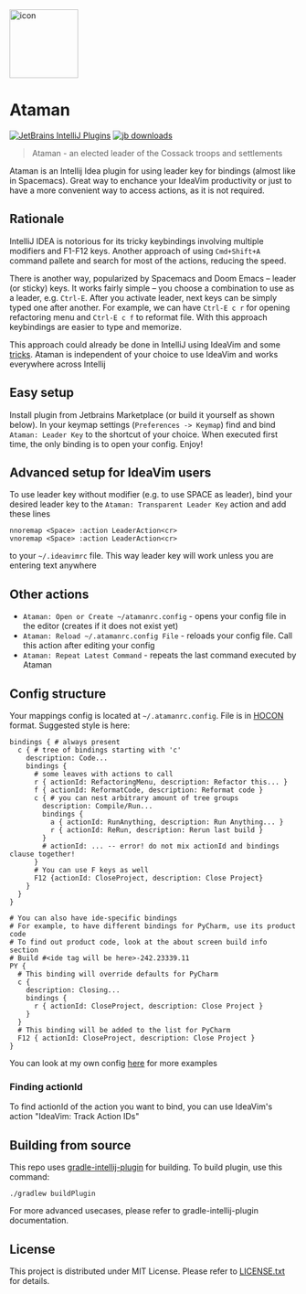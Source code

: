 <img src="src/main/resources/META-INF/pluginIcon.svg" width="120" height="120" alt="icon"/>

# Ataman

[![JetBrains IntelliJ Plugins](https://img.shields.io/jetbrains/plugin/v/17567-ataman?label=version)](https://plugins.jetbrains.com/plugin/17567-ataman)
[![jb downloads](https://img.shields.io/jetbrains/plugin/d/17567-ataman?label=downloads)](https://plugins.jetbrains.com/plugin/17567-ataman)


> Ataman - an elected leader of the Cossack troops and settlements

Ataman is an Intellij Idea plugin for using leader key for bindings (almost like in Spacemacs). Great way to enchance
your
IdeaVim productivity or just to have a more convenient way to access actions, as it is not required.

## Rationale

IntelliJ IDEA is notorious for its tricky keybindings involving multiple modifiers and F1-F12 keys. Another approach of
using `Cmd+Shift+A` command pallete and search for most of the actions, reducing the speed.

There is another way, popularized by Spacemacs and Doom Emacs – leader (or sticky) keys. It works fairly simple – you
choose a combination to use as a leader, e.g. `Ctrl-E`. After you activate leader, next keys can be simply typed one
after another. For example, we can have `Ctrl-E c r` for opening refactoring menu and `Ctrl-E c f` to reformat file.
With this approach keybindings are easier to type and memorize.

This approach could already be done in IntelliJ using IdeaVim and
some [tricks](https://ztlevi.github.io/posts/The-Minimal-Spacemacs-Tweaks-for-Jetbrain-IDES/). Ataman is independent of
your choice to use IdeaVim and works everywhere across Intellij

## Easy setup

Install plugin from Jetbrains Marketplace (or build it yourself as shown below). In your keymap
settings (`Preferences -> Keymap`)
find and bind `Ataman: Leader Key` to the shortcut of your choice. When executed first time, the only binding is to open
your config. Enjoy!

## Advanced setup for IdeaVim users

To use leader key without modifier (e.g. to use SPACE as leader), bind your desired leader key to
the `Ataman: Transparent Leader Key` action and add these lines

```
nnoremap <Space> :action LeaderAction<cr>
vnoremap <Space> :action LeaderAction<cr>
```

to your `~/.ideavimrc` file. This way leader key will work unless you are entering text anywhere

## Other actions

- `Ataman: Open or Create ~/atamanrc.config` - opens your config file in the editor (creates if it does not exist yet)
- `Ataman: Reload ~/.atamanrc.config File` - reloads your config file. Call this action after editing your config
- `Ataman: Repeat Latest Command` - repeats the last command executed by Ataman

## Config structure

Your mappings config is located at `~/.atamanrc.config`. File is
in [HOCON](https://github.com/lightbend/config/blob/master/HOCON.md) format. Suggested style is here:

```hocon
bindings { # always present
  c { # tree of bindings starting with 'c'
    description: Code...
    bindings {
      # some leaves with actions to call
      r { actionId: RefactoringMenu, description: Refactor this... }
      f { actionId: ReformatCode, description: Reformat code }
      c { # you can nest arbitrary amount of tree groups
        description: Compile/Run...
        bindings { 
          a { actionId: RunAnything, description: Run Anything... }
          r { actionId: ReRun, description: Rerun last build }
        }
        # actionId: ... -- error! do not mix actionId and bindings clause together! 
      }
      # You can use F keys as well
      F12 {actionId: CloseProject, description: Close Project}
    }
  }
}

# You can also have ide-specific bindings
# For example, to have different bindings for PyCharm, use its product code
# To find out product code, look at the about screen build info section
# Build #<ide tag will be here>-242.23339.11
PY {
  # This binding will override defaults for PyCharm
  c {
    description: Closing...
    bindings {
      r { actionId: CloseProject, description: Close Project }
    }
  }
  # This binding will be added to the list for PyCharm
  F12 { actionId: CloseProject, description: Close Project }
}
```

You can look at my own config [here](https://gist.github.com/Mishkun/b3fa501f82a5ad1205adf87c89c70031) for more examples

### Finding actionId

To find actionId of the action you want to bind, you can use IdeaVim's action "IdeaVim: Track Action IDs"

## Building from source

This repo uses [gradle-intellij-plugin](https://github.com/JetBrains/gradle-intellij-plugin/) for building.
To build plugin, use this command:

```
./gradlew buildPlugin
```
For more advanced usecases, please refer to gradle-intellij-plugin documentation.

## License

This project is distributed under MIT License. Please refer to [LICENSE.txt](LICENSE.txt) for details.
